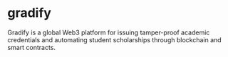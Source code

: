 # gradify
Gradify is a global Web3 platform for issuing tamper-proof academic credentials and automating student scholarships through blockchain and smart contracts.
